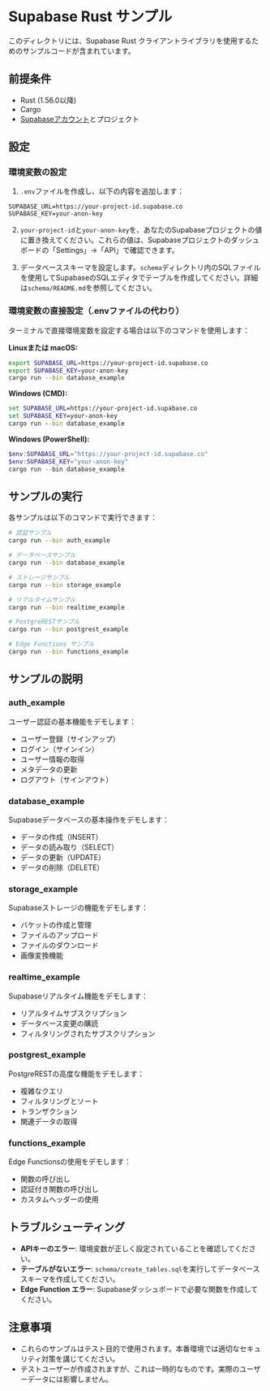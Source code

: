 # Supabase Rust サンプル

このディレクトリには、Supabase Rust クライアントライブラリを使用するためのサンプルコードが含まれています。

## 前提条件

- Rust (1.56.0以降)
- Cargo
- [Supabaseアカウント](https://app.supabase.com)とプロジェクト

## 設定

### 環境変数の設定

1. `.env`ファイルを作成し、以下の内容を追加します：

```
SUPABASE_URL=https://your-project-id.supabase.co
SUPABASE_KEY=your-anon-key
```

2. `your-project-id`と`your-anon-key`を、あなたのSupabaseプロジェクトの値に置き換えてください。これらの値は、Supabaseプロジェクトのダッシュボードの「Settings」→「API」で確認できます。

3. データベーススキーマを設定します。`schema`ディレクトリ内のSQLファイルを使用してSupabaseのSQLエディタでテーブルを作成してください。詳細は`schema/README.md`を参照してください。

### 環境変数の直接設定（.envファイルの代わり）

ターミナルで直接環境変数を設定する場合は以下のコマンドを使用します：

**Linuxまたは macOS:**
```bash
export SUPABASE_URL=https://your-project-id.supabase.co
export SUPABASE_KEY=your-anon-key
cargo run --bin database_example
```

**Windows (CMD):**
```cmd
set SUPABASE_URL=https://your-project-id.supabase.co
set SUPABASE_KEY=your-anon-key
cargo run --bin database_example
```

**Windows (PowerShell):**
```powershell
$env:SUPABASE_URL="https://your-project-id.supabase.co"
$env:SUPABASE_KEY="your-anon-key"
cargo run --bin database_example
```

## サンプルの実行

各サンプルは以下のコマンドで実行できます：

```bash
# 認証サンプル
cargo run --bin auth_example

# データベースサンプル
cargo run --bin database_example

# ストレージサンプル
cargo run --bin storage_example

# リアルタイムサンプル
cargo run --bin realtime_example

# PostgreRESTサンプル
cargo run --bin postgrest_example

# Edge Functions サンプル
cargo run --bin functions_example
```

## サンプルの説明

### auth_example

ユーザー認証の基本機能をデモします：

- ユーザー登録（サインアップ）
- ログイン（サインイン）
- ユーザー情報の取得
- メタデータの更新
- ログアウト（サインアウト）

### database_example

Supabaseデータベースの基本操作をデモします：

- データの作成（INSERT）
- データの読み取り（SELECT）
- データの更新（UPDATE）
- データの削除（DELETE）

### storage_example

Supabaseストレージの機能をデモします：

- バケットの作成と管理
- ファイルのアップロード
- ファイルのダウンロード
- 画像変換機能

### realtime_example

Supabaseリアルタイム機能をデモします：

- リアルタイムサブスクリプション
- データベース変更の購読
- フィルタリングされたサブスクリプション

### postgrest_example

PostgreRESTの高度な機能をデモします：

- 複雑なクエリ
- フィルタリングとソート
- トランザクション
- 関連データの取得

### functions_example

Edge Functionsの使用をデモします：

- 関数の呼び出し
- 認証付き関数の呼び出し
- カスタムヘッダーの使用

## トラブルシューティング

- **APIキーのエラー**: 環境変数が正しく設定されていることを確認してください。
- **テーブルがないエラー**: `schema/create_tables.sql`を実行してデータベーススキーマを作成してください。
- **Edge Function エラー**: Supabaseダッシュボードで必要な関数を作成してください。

## 注意事項

- これらのサンプルはテスト目的で使用されます。本番環境では適切なセキュリティ対策を講じてください。
- テストユーザーが作成されますが、これは一時的なものです。実際のユーザーデータには影響しません。 